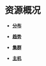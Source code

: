 # 资源概况<a name="admin_guide_000063"></a>

-   **[分布](分布.md)**  

-   **[趋势](趋势.md)**  

-   **[集群](集群-72.md)**  

-   **[主机](主机-73.md)**  


